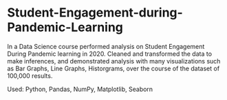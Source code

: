 # Student-Engagement-during-Pandemic-Learning

In a Data Science course performed analysis on Student Engagement During Pandemic learning in 2020. Cleaned and transformed the data to make inferences, and demonstrated analysis with many visualizations such as Bar Graphs, Line Graphs, Historgrams, over the course of the dataset of 100,000 results.

Used: Python, Pandas, NumPy, Matplotlib, Seaborn
